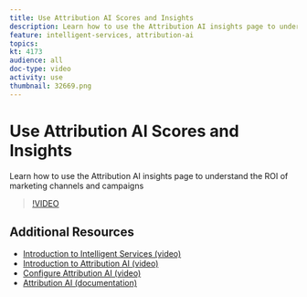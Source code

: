 ```yaml
---
title: Use Attribution AI Scores and Insights
description: Learn how to use the Attribution AI insights page to understand the ROI of marketing channels and campaigns
feature: intelligent-services, attribution-ai
topics:
kt: 4173
audience: all
doc-type: video
activity: use
thumbnail: 32669.png
---
```


# Use Attribution AI Scores and Insights

Learn how to use the Attribution AI insights page to understand the ROI of marketing channels and campaigns

>[!VIDEO](https://video.tv.adobe.com/v/32669?learn=on)


## Additional Resources

* [Introduction to Intelligent Services (video)](introduction-to-intelligent-services.md)
* [Introduction to Attribution AI (video)](introduction-to-attribution-ai.md)
* [Configure Attribution AI (video)](configure-attribution-ai.md)
* [Attribution AI (documentation)](https://docs.adobe.com/content/help/en/experience-platform/intelligent-services/attribution-ai/overview.html)